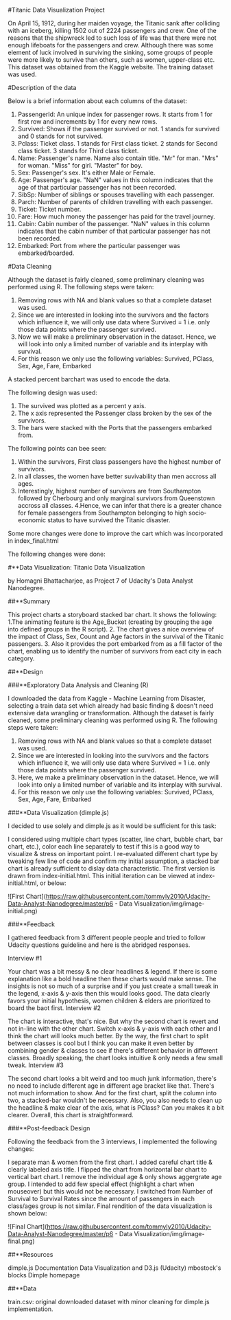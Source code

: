 #Titanic Data Visualization Project

On April 15, 1912, during her maiden voyage, the Titanic sank after colliding with an iceberg, killing 1502 out of 2224 passengers and crew. 
One of the reasons that the shipwreck led to such loss of life was that there were not enough lifeboats for the passengers and crew. 
Although there was some element of luck involved in surviving the sinking, some groups of people were more likely to survive than others, such as women, upper-class etc. 
This dataset was obtained from the Kaggle website. The training dataset was used.

#Description of the data

Below is a brief information about each columns of the dataset:
1.	PassengerId: An unique index for passenger rows. It starts from 1 for first row and increments by 1 for every new rows.
2.	Survived: Shows if the passenger survived or not. 1 stands for survived and 0 stands for not survived.
3.	Pclass: Ticket class. 1 stands for First class ticket. 2 stands for Second class ticket. 3 stands for Third class ticket.
4.	Name: Passenger's name. Name also contain title. "Mr" for man. "Mrs" for woman. "Miss" for girl. "Master" for boy.
5.	Sex: Passenger's sex. It's either Male or Female.
6.	Age: Passenger's age. "NaN" values in this column indicates that the age of that particular passenger has not been recorded.
7.	SibSp: Number of siblings or spouses travelling with each passenger.
8.	Parch: Number of parents of children travelling with each passenger.
9.	Ticket: Ticket number.
10.	Fare: How much money the passenger has paid for the travel journey.
11.	Cabin: Cabin number of the passenger. "NaN" values in this column indicates that the cabin number of that particular passenger has not been recorded.
12.	Embarked: Port from where the particular passenger was embarked/boarded.

#Data Cleaning

Although the dataset is fairly cleaned, some preliminary cleaning was performed using R. The following steps were taken:
1.	Removing rows with NA and blank values so that a complete dataset was used.
2.	Since we are interested in looking into the survivors and the factors which influence it, we will only use data where Survived = 1 i.e. only those data points where the passenger survived.
3.	Now we will make a preliminary observation in the dataset. Hence, we will look into only a limited number of variable and its interplay with survival.
4.	For this reason we only use the following variables: Survived, PClass, Sex, Age, Fare, Embarked

A stacked percent barchart was used to encode the data.

The following design was used:

1.	The survived was plotted as a percent y axis.
2.	The x axis represented the Passenger class broken by the sex of the survivors.
3.	The bars were stacked with the Ports that the passengers embarked from.

The following points can bee seen:
1. Within the survivors, First class passengers have the highest number of survivors.	
2. In all classes, the women have better suvivability than men accross all ages. 
3. Interestingly, highest number of survivors are from Southampton followed by Cherbourg and only marginal survivors from Queenstown accross all classes. 
4.Hence, we can infer that there is a greater chance for female passengers from Southampton belonging to high socio-economic status to have survived the Titanic disaster.

Some more changes were done to improve the cart which was incorporated in index_final.html

The following changes were done:


#**Data Visualization: Titanic Data Visualization

by Homagni Bhattacharjee, as Project 7 of Udacity's Data Analyst Nanodegree.

##**Summary

This project charts a storyboard stacked bar chart. It shows the following:
1.The animating feature is the Age_Bucket (creating by grouping the age into defined groups in the R script).
2. The chart gives a nice overview of the impact of Class, Sex, Count and Age factors in the survival of the Titanic passengers.
3. Also it provides the port embarked from as a fill factor of the chart, enabling us to identify the number of survivors from eact city in each category.

##**Design

###**Exploratory Data Analysis and Cleaning (R)

I downloaded the data from Kaggle - Machine Learning from Disaster, selecting a train data set which already had basic finding & doesn't need extensive data wrangling or transformation.
Although the dataset is fairly cleaned, some preliminary cleaning was performed using R. The following steps were taken:
1.	Removing rows with NA and blank values so that a complete dataset was used.
2.	Since we are interested in looking into the survivors and the factors which influence it, we will only use data where Survived = 1 i.e. only those data points where the passenger survived.
3.	Here, we make a preliminary observation in the dataset. Hence, we will look into only a limited number of variable and its interplay with survival.
4.	For this reason we only use the following variables: Survived, PClass, Sex, Age, Fare, Embarked

###**Data Visualization (dimple.js)

I decided to use solely and dimple.js as it would be sufficient for this task:

I considered using multiple chart types (scatter, line chart, bubble chart, bar chart, etc.), color each line separately to test if this is a good way to visualize & stress on important point. I re-evaluated different chart type by tweaking few line of code and confirm my initial assumption, a stacked bar chart is already sufficient to dislay data characteristic. The first version is drawn from index-initial.html. This initial iteration can be viewed at index-initial.html, or below:

![First Chart](https://raw.githubusercontent.com/tommyly2010/Udacity-Data-Analyst-Nanodegree/master/p6 - Data Visualization/img/image-initial.png)

###**Feedback

I gathered feedback from 3 different people people and tried to follow Udacity questions guideline and here is the abridged responses.

Interview #1

Your chart was a bit messy & no clear headlines & legend. If there is some explanation like a bold headline then these charts would make sense. The insights is not so much of a surprise and if you just create a small tweak in the legend, x-axis & y-axis then this would looks good. The data clearly favors your initial hypothesis, women children & elders are prioritized to board the baot first.
Interview #2

The chart is interactive, that's nice. But why the second chart is revert and not in-line with the other chart. Switch x-axis & y-axis with each other and I think the chart will looks much better. By the way, the first chart to split between classes is cool but I think you can make it even better by combining gender & classes to see if there's different behavior in different classes. Broadly speaking, the chart looks intuitive & only needs a few small tweak.
Interview #3

The second chart looks a bit weird and too much junk information, there's no need to include different age in different age bracket like that. There's not much information to show. And for the first chart, split the column into two, a stacked-bar wouldn't be necessary. Also, you also needs to clean up the headline & make clear of the axis, what is PClass? Can you makes it a bit clearer. Overall, this chart is straightforward.

###**Post-feedback Design

Following the feedback from the 3 interviews, I implemented the following changes:

I separate man & women from the first chart.
I added careful chart title & clearly labeled axis title.
I flipped the chart from horizontal bar chart to vertical bart chart.
I remove the individual age & only shows aggergrate age group.
I intended to add few special effect (highlight a chart when mouseover) but this would not be necessary.
I switched from Number of Survival to Survival Rates since the amount of passengers in each class/ages group is not similar.
Final rendition of the data visualization is shown below:

![Final Chart](https://raw.githubusercontent.com/tommyly2010/Udacity-Data-Analyst-Nanodegree/master/p6 - Data Visualization/img/image-final.png)

##**Resources

dimple.js Documentation
Data Visualization and D3.js (Udacity)
mbostock's blocks
Dimple homepage

##**Data

train.csv: original downloaded dataset with minor cleaning for dimple.js implementation.
